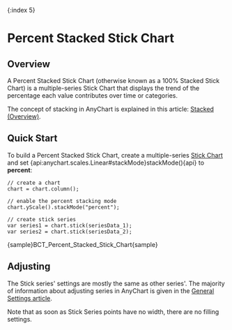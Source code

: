 {:index 5}
# Percent Stacked Stick Chart

## Overview

A Percent Stacked Stick Chart (otherwise known as a 100% Stacked Stick Chart) is a multiple-series Stick Chart that displays the trend of the percentage each value contributes over time or categories.

The concept of stacking in AnyChart is explained in this article: [Stacked (Overview)](../Overview).

## Quick Start

To build a Percent Stacked Stick Chart, create a multiple-series [Stick Chart](../../Stick_Chart) and set {api:anychart.scales.Linear#stackMode}stackMode(){api} to **percent**:

```
// create a chart
chart = chart.column();

// enable the percent stacking mode
chart.yScale().stackMode("percent");

// create stick series
var series1 = chart.stick(seriesData_1);
var series2 = chart.stick(seriesData_2);
```

{sample}BCT\_Percent\_Stacked\_Stick\_Chart{sample}

## Adjusting

The Stick series' settings are mostly the same as other series'. The majority of information about adjusting series in AnyChart is given in the [General Settings article](../../General_Settings).

Note that as soon as Stick Series points have no width, there are no filling settings.